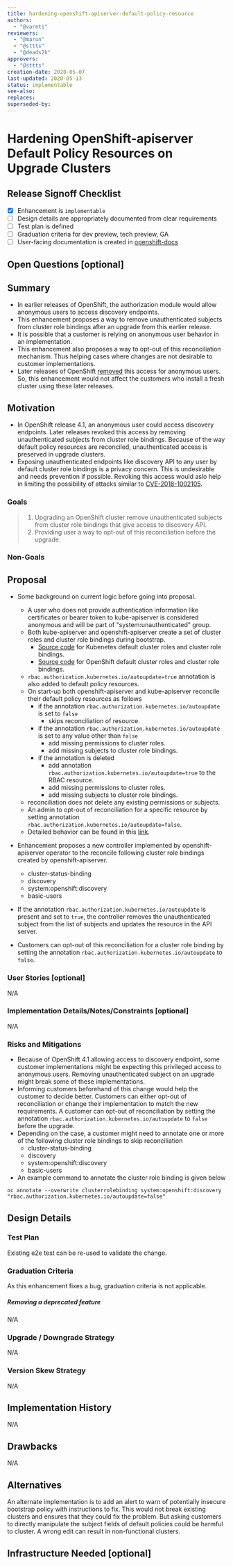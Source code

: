 ```yaml
---
title: hardening-openshift-apiserver-default-policy-resource
authors:
  - "@vareti"
reviewers:
  - "@marun"
  - "@sttts"
  - "@deads2k"
approvers:
  - "@sttts"
creation-date: 2020-05-07
last-updated: 2020-05-13
status: implementable
see-also:
replaces:
superseded-by:
---
```


# Hardening OpenShift-apiserver Default Policy Resources on Upgrade Clusters

## Release Signoff Checklist

- [x] Enhancement is `implementable`
- [ ] Design details are appropriately documented from clear requirements
- [ ] Test plan is defined
- [ ] Graduation criteria for dev preview, tech preview, GA
- [ ] User-facing documentation is created in [openshift-docs](https://github.com/openshift/openshift-docs/)

## Open Questions [optional]

## Summary

* In earlier releases of OpenShift, the authorization module would allow anonymous users to access discovery endpoints.
* This enhancement proposes a way to remove unauthenticated subjects from cluster role bindings after an upgrade from this earlier release.
* It is possible that a customer is relying on anonymous user behavior in an implementation.
* This enhancement also proposes a way to opt-out of this reconciliation mechanism. Thus helping cases where changes are not desirable to customer implementations.
* Later releases of OpenShift [removed](https://github.com/openshift/origin/pull/22953/file) this access for anonymous users. So, this enhancement would not affect the customers who install a fresh cluster using these later releases.

## Motivation

  * In OpenShift release 4.1, an anonymous user could access discovery endpoints. Later releases revoked this access by removing unauthenticated subjects from cluster role bindings. Because of the way default policy resources are reconciled, unauthenticated access is preserved in upgrade clusters.
  * Exposing unauthenticated endpoints like discovery API to any user by default cluster role bindings is a privacy concern. This is undesirable and needs prevention if possible. Revoking this access would aslo help in limiting the possibility of attacks similar to [CVE-2018-1002105](https://github.com/kubernetes/kubernetes/issues/71411).

### Goals

> 1. Upgrading an OpenShift cluster remove unauthenticated subjects from cluster role bindings that give access to discovery API.
> 2. Providing user a way to opt-out of this reconciliation before the upgrade.

### Non-Goals

## Proposal

* Some background on current logic before going into proposal.
  * A user who does not provide authentication information like certificates or bearer token to kube-apiserver is considered anonymous and will be part of "system:unauthenticated" group.
  * Both kube-apiserver and openshift-apiserver create a set of cluster roles and cluster role bindings during bootstrap.
    * [Source code](https://github.com/kubernetes/kubernetes/blob/v1.18.2/plugin/pkg/auth/authorizer/rbac/bootstrappolicy/policy.go) for Kubenetes default cluster roles and cluster role bindings.
    * [Source code](https://github.com/openshift/openshift-apiserver/blob/release-4.5/pkg/bootstrappolicy/policy.go) for OpenShift default cluster roles and cluster role bindings.
  * `rbac.authorization.kubernetes.io/autoupdate=true` annotation is also added to default policy resources.
  * On start-up both openshift-apiserver and kube-apiserver reconcile their default policy resources as follows
    * if the annotation `rbac.authorization.kubernetes.io/autoupdate` is set to `false`
	  * skips reconciliation of resource.
    * if the annotation `rbac.authorization.kubernetes.io/autoupdate` is set to any value other than `false`
	  * add missing permissions to cluster roles.
	  * add missing subjects to cluster role bindings.
    * if the annotation is deleted
	  * add annotation `rbac.authorization.kubernetes.io/autoupdate=true` to the RBAC resource.
	  * add missing permissions to cluster roles.
	  * add missing subjects to cluster role bindings.
  * reconciliation does not delete any existing permissions or subjects.
  * An admin to opt-out of reconciliation for a specific resource by setting annotation `rbac.authorization.kubernetes.io/autoupdate=false`.
  * Detailed behavior can be found in this [link](https://kubernetes.io/docs/reference/access-authn-authz/rbac/#auto-reconciliation).

* Enhancement proposes a new controller implemented by openshift-apiserver operator to the reconcile following cluster role bindings created by openshift-apiserver.
  * cluster-status-binding
  * discovery
  * system:openshift:discovery
  * basic-users
* If the annotation `rbac.authorization.kubernetes.io/autoupdate` is present and set to `true`, the controller removes the unauthenticated subject from the list of subjects and updates the resource in the API server.
* Customers can opt-out of this reconciliation for a cluster role binding by setting the annotation `rbac.authorization.kubernetes.io/autoupdate` to `false`.

### User Stories [optional]

N/A

### Implementation Details/Notes/Constraints [optional]

N/A

### Risks and Mitigations

* Because of OpenShift 4.1 allowing access to discovery endpoint, some customer implementations might be expecting this privileged access to anonymous users. Removing unauthenticated subject on an upgrade might break some of these implementations.
* Informing customers beforehand of this change would help the customer to decide better. Customers can either opt-out of reconciliation or change their implementation to match the new requirements. A customer can opt-out of reconciliation by setting the annotation `rbac.authorization.kubernetes.io/autoupdate` to `false` before the upgrade.
* Depending on the case, a customer might need to annotate one or more of the following cluster role bindings to skip reconciliation
  * cluster-status-binding
  * discovery
  * system:openshift:discovery
  * basic-users
* An example command to annotate the cluster role binding is given below
```
oc annotate --overwrite clusterrolebinding system:openshift:discovery "rbac.authorization.kubernetes.io/autoupdate=false"
```

## Design Details

### Test Plan

Existing e2e test can be re-used to validate the change.

### Graduation Criteria

As this enhancement fixes a bug, graduation criteria is not applicable.

##### Removing a deprecated feature

N/A

### Upgrade / Downgrade Strategy

N/A

### Version Skew Strategy

N/A

## Implementation History

N/A

## Drawbacks

N/A

## Alternatives

An alternate implementation is to add an alert to warn of potentially insecure bootstrap policy with instructions to fix. This would not break existing clusters and ensures that they could fix the problem. But asking customers to directly manipulate the subject fields of default policies could be harmful to cluster. A wrong edit can result in non-functional clusters.

## Infrastructure Needed [optional]
